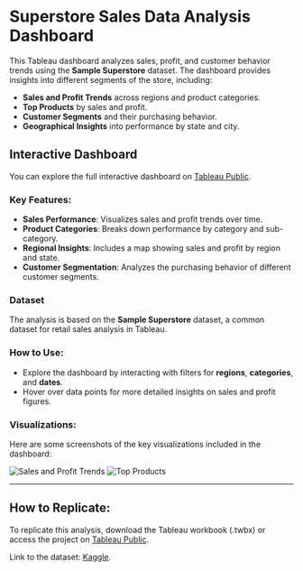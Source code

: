 
# Superstore Sales Data Analysis Dashboard

This Tableau dashboard analyzes sales, profit, and customer behavior trends using the **Sample Superstore** dataset. The dashboard provides insights into different segments of the store, including:

- **Sales and Profit Trends** across regions and product categories.
- **Top Products** by sales and profit.
- **Customer Segments** and their purchasing behavior.
- **Geographical Insights** into performance by state and city.

## Interactive Dashboard

You can explore the full interactive dashboard on [Tableau Public](https://public.tableau.com/views/ABAV1_17279338119310/VisualizationofSuperstore?:language=en-US&publish=yes&:sid=&:redirect=auth&:display_count=n&:origin=viz_share_link).

### Key Features:
- **Sales Performance**: Visualizes sales and profit trends over time.
- **Product Categories**: Breaks down performance by category and sub-category.
- **Regional Insights**: Includes a map showing sales and profit by region and state.
- **Customer Segmentation**: Analyzes the purchasing behavior of different customer segments.

### Dataset
The analysis is based on the **Sample Superstore** dataset, a common dataset for retail sales analysis in Tableau.

### How to Use:
- Explore the dashboard by interacting with filters for **regions**, **categories**, and **dates**.
- Hover over data points for more detailed insights on sales and profit figures.

### Visualizations:
Here are some screenshots of the key visualizations included in the dashboard:

![Sales and Profit Trends](link_to_screenshot1)
![Top Products](link_to_screenshot2)

---

## How to Replicate:
To replicate this analysis, download the Tableau workbook (.twbx) or access the project on [Tableau Public](https://public.tableau.com/views/YourDashboard).

Link to the dataset: [Kaggle](https://www.kaggle.com/datasets/vivek468/superstore-dataset-final?select=Sample+-+Superstore.csv ).
